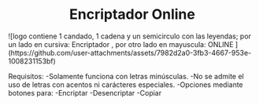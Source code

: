   <h1 align="center">Encriptador Online</h1>
![logo contiene 1 candado, 1 cadena y un semicirculo con las leyendas; por un lado en cursiva: Encriptador , por otro lado en mayuscula: ONLINE ](https://github.com/user-attachments/assets/7982d2a0-3fb3-4667-953e-1008231153bf)

Requisitos:
-Solamente funciona con letras minúsculas.
-No se admite el uso de letras con acentos ni carácteres especiales.
-Opciones mediante botones para: 
                               -Encriptar
                               -Desencriptar
                               -Copiar
